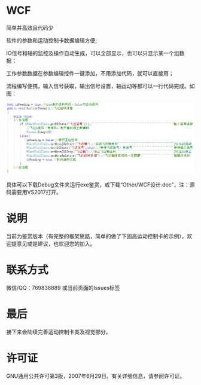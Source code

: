 # WCF
简单并高效且代码少

软件的参数和运动控制卡数据编辑方便;

IO信号和轴的监控及操作自动生成，可以全部显示，也可以只显示某一个组数据；

工作参数数据在参数编辑控件一键添加，不用添加代码，就可以直接用；

流程编写便携，输入信号获取，输出信号设置，轴运动等都可以一行代码完成。如图：

![Image text](https://raw.githubusercontent.com/jiliwei/WCF/master/Other/ProcessCode.png)

具体可以下载Debug文件夹运行exe鉴赏，或下载“Other/WCF设计.doc”，注：源码需要用VS2017打开。

# 说明
当前为鉴赏版本（有完整的框架思路，简单的做了下固高运动控制卡的示例），欢迎提意见或是建议，也欢迎您的加入。

# 联系方式
微信/QQ：769838889 或当前页面的Issues标签

# 最后
接下来会陆续完善运动控制卡类及视觉部分。

# 许可证
GNU通用公共许可第3版，2007年6月29日。有关详细信息，请参阅许可证。 
